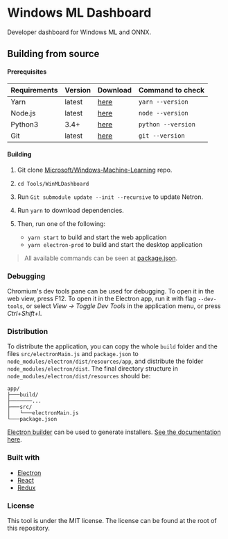 # Windows ML Dashboard

Developer dashboard for Windows ML and ONNX.

## Building from source

#### Prerequisites

|Requirements|Version|Download|Command to check|
|------------|-------|--------|----------------|
|Yarn        |latest |[here](https://yarnpkg.com/en/docs/install)|`yarn --version`|
|Node.js     |latest |[here](https://nodejs.org/en/)|`node --version`|
|Python3     |3.4+   |[here](https://www.python.org/)|`python --version`|
|Git         |latest |[here](https://git-scm.com/download/win)|`git --version`|

#### Building

1. Git clone [Microsoft/Windows-Machine-Learning](https://github.com/Microsoft/Windows-Machine-Learning) repo.

2. `cd Tools/WinMLDashboard`
3. Run `Git submodule update --init --recursive` to update Netron.
4. Run `yarn` to download dependencies. 
5. Then, run one of the following:

    * `yarn start` to build and start the web application
    * `yarn electron-prod` to build and start the desktop application

> All available commands can be seen at [package.json](package.json).

### Debugging

Chromium's dev tools pane can be used for debugging. To open it in the web view, press F12. To open it in the Electron app, run it with flag `--dev-tools`, or select *View -> Toggle Dev Tools* in the application menu, or press *Ctrl+Shift+I*.

### Distribution

To distribute the application, you can copy the whole `build` folder and the files `src/electronMain.js` and `package.json` to `node_modules/electron/dist/resources/app`, and distribute the folder `node_modules/electron/dist`. The final directory structure in `node_modules/electron/dist/resources` should be:

```
app/
├───build/
├───────...
├───src/
│   └───electronMain.js
└───package.json
```

[Electron builder](https://github.com/electron-userland/electron-builder) can be used to generate installers. [See the documentation here](https://www.electron.build/).

### Built with

* [Electron](https://electronjs.org/)
* [React](https://reactjs.org/)
* [Redux](https://redux.js.org/)

### License

This tool is under the MIT license. The license can be found at the root of this repository.
